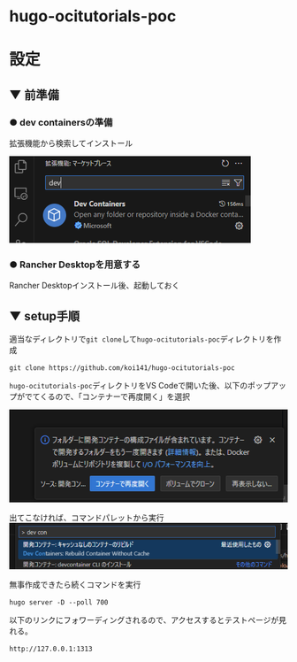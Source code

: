 # hugo-ocitutorials-poc

# 設定

## ▼ 前準備
### ● dev containersの準備

拡張機能から検索してインストール

![alt text](README_IMG/search_devcontainers.png)

### ● Rancher Desktopを用意する

Rancher Desktopインストール後、起動しておく

## ▼ setup手順

適当なディレクトリで`git clone`して`hugo-ocitutorials-poc`ディレクトリを作成

```
git clone https://github.com/koi141/hugo-ocitutorials-poc
```

`hugo-ocitutorials-poc`ディレクトリをVS Codeで開いた後、以下のポップアップがでてくるので、「コンテナーで再度開く」を選択

![alt text](README_IMG/reopen_container.png)

出てこなければ、コマンドパレットから実行
![alt text](README_IMG/rebuild_container.png)

無事作成できたら続くコマンドを実行
```
hugo server -D --poll 700
```

以下のリンクにフォワーディングされるので、アクセスするとテストページが見れる。

```
http://127.0.0.1:1313
```